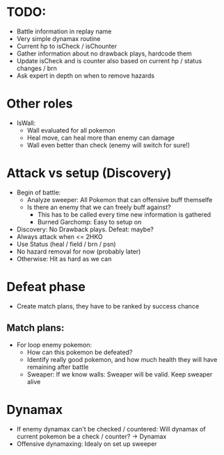 # TODO:
- Battle information in replay name
- Very simple dynamax routine
- Current hp to isCheck / isChounter
- Gather information about no drawback plays, hardcode them
- Update isCheck and is counter also based on current hp / status changes / brn
- Ask expert in depth on when to remove hazards

# Other roles
- IsWall:
    - Wall evaluated for all pokemon
    - Heal move, can heal more than enemy can damage
    - Wall even better than check (enemy will switch for sure!)

# Attack vs setup (Discovery)
- Begin of battle:
    - Analyze sweeper: All Pokemon that can offensive buff themselfe 
    - Is there an enemy that we can freely buff against?
        - This has to be called every time new information is gathered
        - Burned Garchomp: Easy to setup on
- Discovery: No Drawback plays. Defeat: maybe?
- Always attack when <= 2HKO
- Use Status (heal / field / brn / psn)
- No hazard removal for now (probably later)
- Otherwise: Hit as hard as we can

# Defeat phase
- Create match plans, they have to be ranked by success chance

## Match plans:
- For loop enemy pokemon:
    - How can this pokemon be defeated?
    - Identify really good pokemon, and how much health they will have remaining after battle
    - Sweaper: If we know walls: Sweaper will be valid. Keep sweaper alive

# Dynamax
- If enemy dynamax can't be checked / countered: Will dynamax of current
    pokemon be a check / counter? -> Dynamax
- Offensive dynamaxing: Idealy on set up sweeper